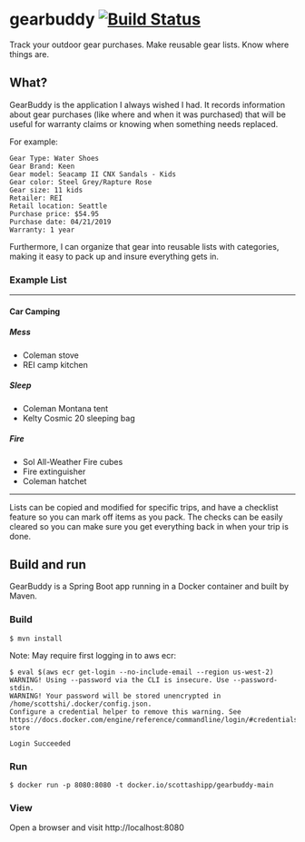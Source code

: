 # gearbuddy [![Build Status](https://travis-ci.org/scottashipp/gearbuddy.svg?branch=master)](https://travis-ci.org/scottashipp/gearbuddy)
Track your outdoor gear purchases. Make reusable gear lists. Know where things are.

## What?

GearBuddy is the application I always wished I had. It records information about gear purchases (like where and when it was purchased) that will be useful for warranty claims or knowing when something needs replaced.

For example:

```
Gear Type: Water Shoes
Gear Brand: Keen
Gear model: Seacamp II CNX Sandals - Kids
Gear color: Steel Grey/Rapture Rose
Gear size: 11 kids
Retailer: REI
Retail location: Seattle
Purchase price: $54.95
Purchase date: 04/21/2019
Warranty: 1 year
```


Furthermore, I can organize that gear into reusable lists with categories, making it easy to pack up and insure everything gets in.

### Example List

----

#### Car Camping

##### Mess
- Coleman stove
- REI camp kitchen

##### Sleep
- Coleman Montana tent
- Kelty Cosmic 20 sleeping bag

##### Fire
- Sol All-Weather Fire cubes
- Fire extinguisher
- Coleman hatchet
----

Lists can be copied and modified for specific trips, and have a checklist feature so you can mark off items as you pack. The checks can be easily cleared so you can make sure you get everything back in when your trip is done.

## Build and run
GearBuddy is a Spring Boot app running in a Docker container and built by Maven.

### Build

```
$ mvn install
```

Note: May require first logging in to aws ecr:
```
$ eval $(aws ecr get-login --no-include-email --region us-west-2)
WARNING! Using --password via the CLI is insecure. Use --password-stdin.
WARNING! Your password will be stored unencrypted in /home/scottshi/.docker/config.json.
Configure a credential helper to remove this warning. See
https://docs.docker.com/engine/reference/commandline/login/#credentials-store

Login Succeeded
```
### Run

```
$ docker run -p 8080:8080 -t docker.io/scottashipp/gearbuddy-main
```

### View
Open a browser and visit http://localhost:8080

